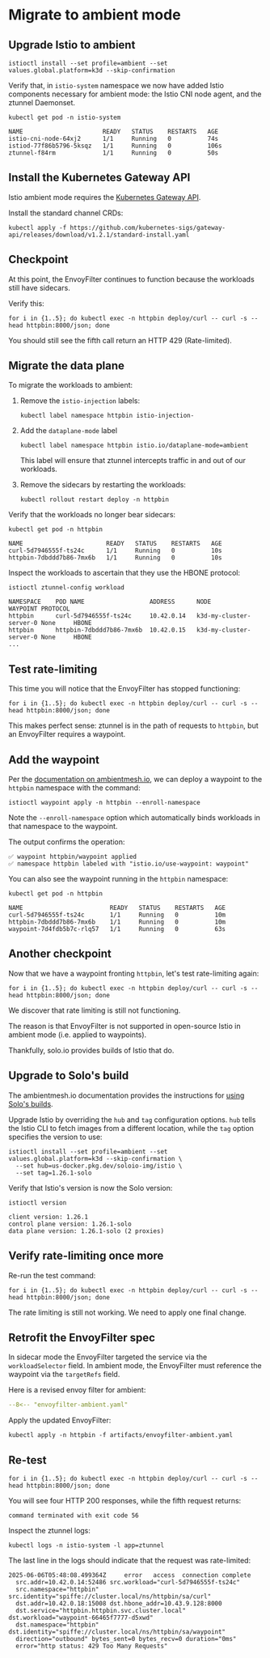 # Migrate to ambient mode

## Upgrade Istio to ambient

```shell
istioctl install --set profile=ambient --set values.global.platform=k3d --skip-confirmation
```

Verify that, in `istio-system` namespace we now have added Istio components necessary for ambient mode:  the Istio CNI node agent, and the ztunnel Daemonset.

```shell
kubectl get pod -n istio-system
```

```console
NAME                      READY   STATUS    RESTARTS   AGE
istio-cni-node-64xj2      1/1     Running   0          74s
istiod-77f86b5796-5ksqz   1/1     Running   0          106s
ztunnel-f84rm             1/1     Running   0          50s
```

## Install the Kubernetes Gateway API

Istio ambient mode requires the [Kubernetes Gateway API](https://gateway-api.sigs.k8s.io/).

Install the standard channel CRDs:

```shell
kubectl apply -f https://github.com/kubernetes-sigs/gateway-api/releases/download/v1.2.1/standard-install.yaml
```

## Checkpoint

At this point, the EnvoyFilter continues to function because the workloads still have sidecars.

Verify this:

```shell
for i in {1..5}; do kubectl exec -n httpbin deploy/curl -- curl -s --head httpbin:8000/json; done
```

You should still see the fifth call return an HTTP 429 (Rate-limited).

## Migrate the data plane

To migrate the workloads to ambient:

1.  Remove the `istio-injection` labels:

    ```shell
    kubectl label namespace httpbin istio-injection-
    ```

2. Add the `dataplane-mode` label

    ```shell
    kubectl label namespace httpbin istio.io/dataplane-mode=ambient
    ```

    This label will ensure that ztunnel intercepts traffic in and out of our workloads.

3. Remove the sidecars by restarting the workloads:

    ```shell
    kubectl rollout restart deploy -n httpbin
    ```

Verify that the workloads no longer bear sidecars:

```shell
kubectl get pod -n httpbin
```

```console
NAME                       READY   STATUS    RESTARTS   AGE
curl-5d7946555f-ts24c      1/1     Running   0          10s
httpbin-7dbddd7b86-7mx6b   1/1     Running   0          10s
```

Inspect the workloads to ascertain that they use the HBONE protocol:

```shell
istioctl ztunnel-config workload
```

```console
NAMESPACE    POD NAME                  ADDRESS      NODE                    WAYPOINT PROTOCOL
httpbin      curl-5d7946555f-ts24c     10.42.0.14   k3d-my-cluster-server-0 None     HBONE
httpbin      httpbin-7dbddd7b86-7mx6b  10.42.0.15   k3d-my-cluster-server-0 None     HBONE
...
```

## Test rate-limiting

This time you will notice that the EnvoyFilter has stopped functioning:

```shell
for i in {1..5}; do kubectl exec -n httpbin deploy/curl -- curl -s --head httpbin:8000/json; done
```

This makes perfect sense:  ztunnel is in the path of requests to `httpbin`, but an EnvoyFilter requires a waypoint.

## Add the waypoint

Per the [documentation on ambientmesh.io](https://ambientmesh.io/docs/setup/configure-waypoints/), we can deploy a waypoint to the `httpbin` namespace with the command:

```shell
istioctl waypoint apply -n httpbin --enroll-namespace
```

Note the `--enroll-namespace` option which automatically binds workloads in that namespace to the waypoint.

The output confirms the operation:

```console
✅ waypoint httpbin/waypoint applied
✅ namespace httpbin labeled with "istio.io/use-waypoint: waypoint"
```

You can also see the waypoint running in the `httpbin` namespace:

```shell
kubectl get pod -n httpbin
```

```console
NAME                        READY   STATUS    RESTARTS   AGE
curl-5d7946555f-ts24c       1/1     Running   0          10m
httpbin-7dbddd7b86-7mx6b    1/1     Running   0          10m
waypoint-7d4fdb5b7c-rlq57   1/1     Running   0          63s
```

## Another checkpoint

Now that we have a waypoint fronting `httpbin`, let's test rate-limiting again:

```shell
for i in {1..5}; do kubectl exec -n httpbin deploy/curl -- curl -s --head httpbin:8000/json; done
```

We discover that rate limiting is still not functioning.

The reason is that EnvoyFilter is not supported in open-source Istio in ambient mode (i.e. applied to waypoints).

Thankfully, solo.io provides builds of Istio that do.

## Upgrade to Solo's build

The ambientmesh.io documentation provides the instructions for [using Solo's builds](https://ambientmesh.io/docs/operations/solo-builds/).

Upgrade Istio by overriding the `hub` and `tag` configuration options.  `hub` tells the Istio CLI to fetch images from a different location, while the `tag` option specifies the version to use:

```shell
istioctl install --set profile=ambient --set values.global.platform=k3d --skip-confirmation \
  --set hub=us-docker.pkg.dev/soloio-img/istio \
  --set tag=1.26.1-solo
```

Verify that Istio's version is now the Solo version:

```shell
istioctl version
```

```console
client version: 1.26.1
control plane version: 1.26.1-solo
data plane version: 1.26.1-solo (2 proxies)
```

## Verify rate-limiting once more

Re-run the test command:

```shell
for i in {1..5}; do kubectl exec -n httpbin deploy/curl -- curl -s --head httpbin:8000/json; done
```

The rate limiting is still not working.
We need to apply one final change.

## Retrofit the EnvoyFilter spec

In sidecar mode the EnvoyFilter targeted the service via the `workloadSelector` field.
In ambient mode, the EnvoyFilter must reference the waypoint via the `targetRefs` field.

Here is a revised envoy filter for ambient:

```yaml title="envoyfilter-ambient.yaml" linenums="1" hl_lines="7-9"
--8<-- "envoyfilter-ambient.yaml"
```

Apply the updated EnvoyFilter:

```shell
kubectl apply -n httpbin -f artifacts/envoyfilter-ambient.yaml
```

## Re-test

```shell
for i in {1..5}; do kubectl exec -n httpbin deploy/curl -- curl -s --head httpbin:8000/json; done
```

You will see four HTTP 200 responses, while the fifth request returns:

```console
command terminated with exit code 56
```

Inspect the ztunnel logs:

```shell
kubectl logs -n istio-system -l app=ztunnel
```

The last line in the logs should indicate that the request was rate-limited:

```console linenums="1" hl_lines="8"
2025-06-06T05:48:08.499364Z     error   access  connection complete
  src.addr=10.42.0.14:52486 src.workload="curl-5d7946555f-ts24c"
  src.namespace="httpbin" src.identity="spiffe://cluster.local/ns/httpbin/sa/curl"
  dst.addr=10.42.0.18:15008 dst.hbone_addr=10.43.9.128:8000
  dst.service="httpbin.httpbin.svc.cluster.local" dst.workload="waypoint-66465f7777-d5xwd"
  dst.namespace="httpbin" dst.identity="spiffe://cluster.local/ns/httpbin/sa/waypoint"
  direction="outbound" bytes_sent=0 bytes_recv=0 duration="0ms"
  error="http status: 429 Too Many Requests"
```
